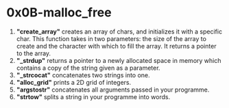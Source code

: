 # 0x0B-malloc_free
1. **"create_array"** creates an array of chars, and initializes it with a specific char. This function takes in two parameters: the size of the array to create and the character with which to fill the array. It returns a pointer to the array.
2. **"_strdup"** returns a pointer to a newly allocated space in memory which contains a copy of the string given as a parameter.
3. **"_strcocat"** concatenates two strings into one.
4. **"alloc_grid"** prints a 2D grid of integers.
5. **"argstostr"** concatenates all arguments passed in your programme.
6. **"strtow"** splits a string in your programme into words.
